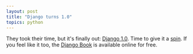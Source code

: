 ```yaml
---
layout: post
title: "Django turns 1.0"
topics: python
---
```

They took their time, but it's finally out: [Django 1.0](http://www.djangoproject.com/weblog/2008/sep/03/1/). Time to give it a [spin](http://www.djangoproject.com/download/). If you feel like it too, the [Django Book](http://www.djangobook.com/) is available online for free.